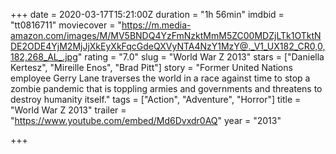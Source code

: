 +++
date = 2020-03-17T15:21:00Z
duration = "1h 56min"
imdbid = "tt0816711"
moviecover = "https://m.media-amazon.com/images/M/MV5BNDQ4YzFmNzktMmM5ZC00MDZjLTk1OTktNDE2ODE4YjM2MjJjXkEyXkFqcGdeQXVyNTA4NzY1MzY@._V1_UX182_CR0,0,182,268_AL_.jpg"
rating = "7.0"
slug = "World War Z 2013"
stars = ["Daniella Kertesz", "Mireille Enos", "Brad Pitt"]
story = "Former United Nations employee Gerry Lane traverses the world in a race against time to stop a zombie pandemic that is toppling armies and governments and threatens to destroy humanity itself."
tags = ["Action", "Adventure", "Horror"]
title = "World War Z 2013"
trailer = "https://www.youtube.com/embed/Md6Dvxdr0AQ"
year = "2013"

+++
